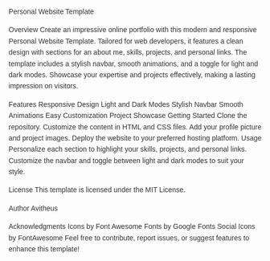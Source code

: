 <style>
  body {
    font-family: 'Arial', sans-serif;
    line-height: 1.6;
    color: #333;
    margin: 20px;
  }

  h1, h2, h3 {
    color: #007BFF;
  }

  a {
    color: #007BFF;
    text-decoration: none;
    border-bottom: 1px solid #007BFF;
  }

  a:hover {
    border-bottom: 2px solid #007BFF;
  }

  pre {
    background-color: #f8f8f8;
    padding: 10px;
    border-radius: 5px;
    overflow-x: auto;
  }

  code {
    background-color: #f4f4f4;
    padding: 2px 5px;
    border-radius: 3px;
  }

  img {
    max-width: 100%;
    height: auto;
    border-radius: 5px;
  }
</style>

Personal Website Template

Overview
Create an impressive online portfolio with this modern and responsive Personal Website Template. Tailored for web developers, it features a clean design with sections for an about me, skills, projects, and personal links. The template includes a stylish navbar, smooth animations, and a toggle for light and dark modes. Showcase your expertise and projects effectively, making a lasting impression on visitors.

Features
Responsive Design
Light and Dark Modes
Stylish Navbar
Smooth Animations
Easy Customization
Project Showcase
Getting Started
Clone the repository.
Customize the content in HTML and CSS files.
Add your profile picture and project images.
Deploy the website to your preferred hosting platform.
Usage
Personalize each section to highlight your skills, projects, and personal links. Customize the navbar and toggle between light and dark modes to suit your style.

License
This template is licensed under the MIT License.

Author
Avitheus

Acknowledgments
Icons by Font Awesome
Fonts by Google Fonts
Social Icons by FontAwesome
Feel free to contribute, report issues, or suggest features to enhance this template!
